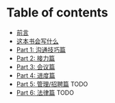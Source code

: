 # Table of contents

* [前言](00.md)
* [这本书会写什么](00-1.md)
* [Part 1: 沟通技巧篇](01.md)
* [Part 2: 接力篇](02.md)
* [Part 3: 会议篇](03.md)
* [Part 4: 进度篇](04.md)
* [Part 5: 管理/招聘篇](05.md) TODO
* [Part 6: 法律篇](06.md) TODO
